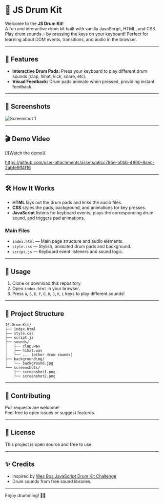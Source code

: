 # 🥁 JS Drum Kit

Welcome to the **JS Drum Kit**!  
A fun and interactive drum kit built with vanilla JavaScript, HTML, and CSS.  
Play drum sounds 🎶 by pressing the keys on your keyboard! Perfect for learning about DOM events, transitions, and audio in the browser.

---

## 🚀 Features

- **Interactive Drum Pads:** Press your keyboard to play different drum sounds (clap, hihat, kick, snare, etc).
- **Visual Feedback:** Drum pads animate when pressed, providing instant feedback.


---

## 📸 Screenshots



![Screenshot 1](https://github.com/user-attachments/assets/070639b5-d747-42b2-81c6-9027fe064d8c)



---

## 🎬 Demo Video



[![Watch the demo](

https://github.com/user-attachments/assets/a6cc79be-a0bb-4860-8aec-2abfe9ff4f16



---

## 🛠️ How It Works

- **HTML** lays out the drum pads and links the audio files.
- **CSS** styles the pads, background, and animations for key presses.
- **JavaScript** listens for keyboard events, plays the corresponding drum sound, and triggers pad animations.

### Main Files

- `index.html` — Main page structure and audio elements.
- `style.css` — Stylish, animated drum pads and background.
- `script.js` — Keyboard event listeners and sound logic.

---

## 🎹 Usage

1. Clone or download this repository.
2. Open `index.html` in your browser.
3. Press `A`, `S`, `D`, `F`, `G`, `H`, `J`, `K`, `L` keys to play different sounds!

---

## 📁 Project Structure

```
JS-Drum-Kit/
├── index.html
├── style.css
├── script.js
├── sounds/
│   ├── clap.wav
│   ├── hihat.wav
│   └── ... (other drum sounds)
├── backgroundimg/
│   └── background.jpg
└── screenshots/
    ├── screenshot1.png
    └── screenshot2.png
```

---

## 🤝 Contributing

Pull requests are welcome!  
Feel free to open issues or suggest features.

---

## 📜 License

This project is open source and free to use.

---

## ✨ Credits

- Inspired by [Wes Bos JavaScript Drum Kit Challenge](https://javascript30.com/)
- Drum sounds from free sound libraries.

---

Enjoy drumming! 🥁✨
